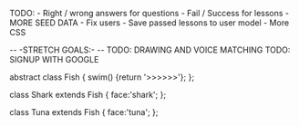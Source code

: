TODO:
    - Right / wrong answers for questions
    - Fail / Success for lessons 
    - MORE SEED DATA
    - Fix users
        - Save passed lessons to user model 
    - More CSS 


-- -STRETCH GOALS:- -- 
TODO: DRAWING AND VOICE MATCHING 
TODO: SIGNUP WITH GOOGLE
    <!-- https://developers.google.com/identity/sign-in/web/sign-in -->



abstract class Fish {
    swim() {return '>>>>>>'};
};

class Shark extends Fish {
    face:'shark';
};

class Tuna extends Fish {
    face:'tuna';
};